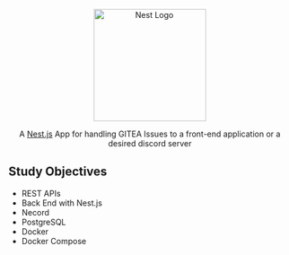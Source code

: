 <p align="center">
  <a href="http://nestjs.com/" target="blank"><img src="https://nestjs.com/img/logo-small.svg" width="200" alt="Nest Logo" /></a>
</p>

<p align="center">A <a href="http://nodejs.org" target="_blank">Nest.js</a> App for handling GITEA Issues to a front-end application or a desired discord server</p>

## Study Objectives

- REST APIs
- Back End with Nest.js
- Necord
- PostgreSQL
- Docker
- Docker Compose
